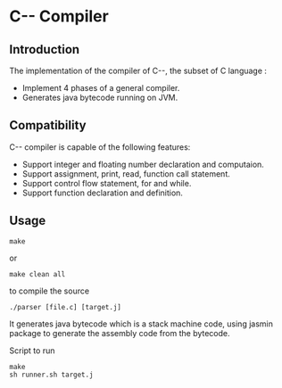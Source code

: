 # C-- Compiler

Introduction
------------
The implementation of the compiler of C--, the subset of C language :
*  Implement 4 phases of a general compiler. 
*  Generates java bytecode running on JVM.

Compatibility
-------------
C-- compiler is capable of the following features:
*  Support integer and floating number declaration and computaion.
*  Support assignment, print, read, function call statement.
*  Support control flow statement, for and while.
*  Support function declaration and definition.

Usage 
-------------
```
make
```
or
```
make clean all
```
to compile the source

```
./parser [file.c] [target.j]
```
It generates java bytecode which is a stack machine code,
using jasmin package to generate the assembly code from the bytecode.

Script to run
```
make
sh runner.sh target.j
```
